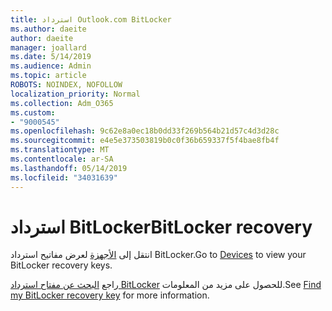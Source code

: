 ```yaml
---
title: استرداد Outlook.com BitLocker
ms.author: daeite
author: daeite
manager: joallard
ms.date: 5/14/2019
ms.audience: Admin
ms.topic: article
ROBOTS: NOINDEX, NOFOLLOW
localization_priority: Normal
ms.collection: Adm_O365
ms.custom:
- "9000545"
ms.openlocfilehash: 9c62e8a0ec18b0dd33f269b564b21d57c4d3d28c
ms.sourcegitcommit: e4e5e373503819b0c0f36b659337f5f4bae8fb4f
ms.translationtype: MT
ms.contentlocale: ar-SA
ms.lasthandoff: 05/14/2019
ms.locfileid: "34031639"
---
```

# <a name="bitlocker-recovery"></a><span data-ttu-id="28c49-102">استرداد BitLocker</span><span class="sxs-lookup"><span data-stu-id="28c49-102">BitLocker recovery</span></span>

<span data-ttu-id="28c49-103">انتقل إلى [الأجهزة](https://account.microsoft.com/devices/recoverykey) لعرض مفاتيح استرداد BitLocker.</span><span class="sxs-lookup"><span data-stu-id="28c49-103">Go to [Devices](https://account.microsoft.com/devices/recoverykey) to view your BitLocker recovery keys.</span></span>

<span data-ttu-id="28c49-104">راجع [البحث عن مفتاح استرداد BitLocker](https://support.microsoft.com/help/4026181) للحصول على مزيد من المعلومات.</span><span class="sxs-lookup"><span data-stu-id="28c49-104">See [Find my BitLocker recovery key](https://support.microsoft.com/help/4026181) for more information.</span></span>
